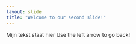 ```yaml
---
layout: slide
title: "Welcome to our second slide!"
---
```

Mijn tekst staat hier
Use the left arrow to go back!
